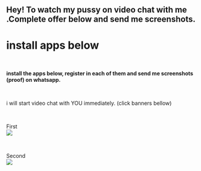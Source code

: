 <html>
    <head><h2>
    Hey! To watch my pussy on video chat with me .Complete offer below and send me screenshots. 
    </h2>
    </head>
    <body>
        <h1>install apps below </h1><br>
        <p><b>install the apps below, register in each of them and send me screenshots (proof) on whatsapp.</b></p><br>
        <p>i will start video chat with YOU immediately. (click banners bellow)</p><br><p>
       First <br>
        <a href="https://viral481.com/srv.html?id=5480719&pub=963179"><img src="https://viral481.com/images/campaigns/5480719_120x120.png"></a>
   </p><br><p>
   Second <br>
   <a href="https://viral481.com/srv.html?id=5484213&pub=963179"><img src="https://viral481.com/images/campaigns/5484213_120x120.png"></a>
   </p>
   </body>
</html>
